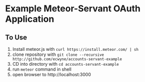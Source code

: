 # Example Meteor-Servant OAuth Application

## To Use
1. Install meteor.js with `curl https://install.meteor.com/ | sh`
2. clone repository with `git clone --recursive http://github.com/ecwyne/accounts-servant-example`
3. CD into directory with `cd accounts-servant-example`
4. run `meteor` command in shell
5. open browser to http://localhost:3000